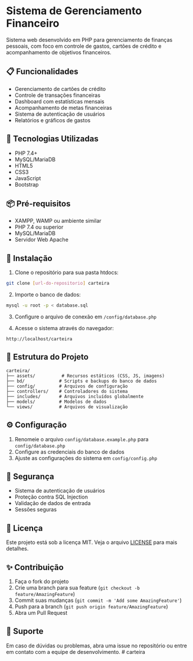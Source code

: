 # Sistema de Gerenciamento Financeiro

Sistema web desenvolvido em PHP para gerenciamento de finanças pessoais, com foco em controle de gastos, cartões de crédito e acompanhamento de objetivos financeiros.

## 📋 Funcionalidades

- Gerenciamento de cartões de crédito
- Controle de transações financeiras
- Dashboard com estatísticas mensais
- Acompanhamento de metas financeiras
- Sistema de autenticação de usuários
- Relatórios e gráficos de gastos

## 🚀 Tecnologias Utilizadas

- PHP 7.4+
- MySQL/MariaDB
- HTML5
- CSS3
- JavaScript
- Bootstrap

## 📦 Pré-requisitos

- XAMPP, WAMP ou ambiente similar
- PHP 7.4 ou superior
- MySQL/MariaDB
- Servidor Web Apache

## 🔧 Instalação

1. Clone o repositório para sua pasta htdocs:
```bash
git clone [url-do-repositorio] carteira
```

2. Importe o banco de dados:
```bash
mysql -u root -p < database.sql
```

3. Configure o arquivo de conexão em `/config/database.php`

4. Acesse o sistema através do navegador:
```
http://localhost/carteira
```

## 📁 Estrutura do Projeto

```
carteira/
├── assets/          # Recursos estáticos (CSS, JS, imagens)
├── bd/             # Scripts e backups do banco de dados
├── config/         # Arquivos de configuração
├── controllers/    # Controladores do sistema
├── includes/       # Arquivos incluídos globalmente
├── models/         # Modelos de dados
└── views/          # Arquivos de visualização
```

## ⚙️ Configuração

1. Renomeie o arquivo `config/database.example.php` para `config/database.php`
2. Configure as credenciais do banco de dados
3. Ajuste as configurações do sistema em `config/config.php`

## 🔐 Segurança

- Sistema de autenticação de usuários
- Proteção contra SQL Injection
- Validação de dados de entrada
- Sessões seguras

## 📝 Licença

Este projeto está sob a licença MIT. Veja o arquivo [LICENSE](LICENSE) para mais detalhes.

## ✨ Contribuição

1. Faça o fork do projeto
2. Crie uma branch para sua feature (`git checkout -b feature/AmazingFeature`)
3. Commit suas mudanças (`git commit -m 'Add some AmazingFeature'`)
4. Push para a branch (`git push origin feature/AmazingFeature`)
5. Abra um Pull Request

## 🤝 Suporte

Em caso de dúvidas ou problemas, abra uma issue no repositório ou entre em contato com a equipe de desenvolvimento.
#   c a r t e i r a  
 